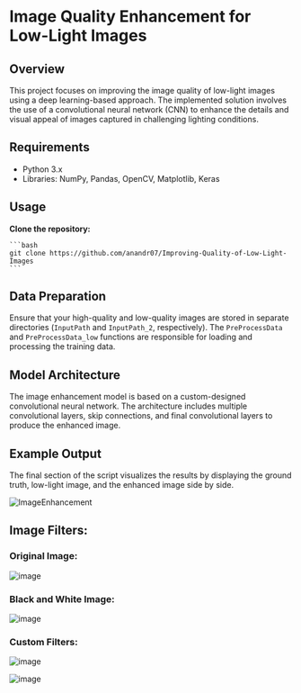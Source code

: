 # Image Quality Enhancement for Low-Light Images

## Overview

This project focuses on improving the image quality of low-light images using a deep learning-based approach. The implemented solution involves the use of a convolutional neural network (CNN) to enhance the details and visual appeal of images captured in challenging lighting conditions.

## Requirements

- Python 3.x
- Libraries: NumPy, Pandas, OpenCV, Matplotlib, Keras

## Usage

**Clone the repository:**

    ```bash
    git clone https://github.com/anandr07/Improving-Quality-of-Low-Light-Images
    ```
## Data Preparation

Ensure that your high-quality and low-quality images are stored in separate directories (`InputPath` and `InputPath_2`, respectively). The `PreProcessData` and `PreProcessData_low` functions are responsible for loading and processing the training data.

## Model Architecture

The image enhancement model is based on a custom-designed convolutional neural network. The architecture includes multiple convolutional layers, skip connections, and final convolutional layers to produce the enhanced image.

## Example Output

The final section of the script visualizes the results by displaying the ground truth, low-light image, and the enhanced image side by side.

![ImageEnhancement](https://github.com/anandr07/Improving-Quality-of-Low-Light-Images/assets/66896800/d9d87807-0725-4685-a288-7ae32f5037a6)


## Image Filters:
### Original Image:
![image](https://github.com/anandr07/Improving-Quality-of-Low-Light-Images/assets/66896800/5651e80b-7bca-4561-89dc-9fc23e3ed319)

### Black and White Image:
![image](https://github.com/anandr07/Improving-Quality-of-Low-Light-Images/assets/66896800/46054da2-415f-45d8-afb5-1d2a8b8c7030)

### Custom Filters:
![image](https://github.com/anandr07/Improving-Quality-of-Low-Light-Images/assets/66896800/fa36e0aa-c5ad-49ef-93f0-0a11eea61d1a)

![image](https://github.com/anandr07/Improving-Quality-of-Low-Light-Images/assets/66896800/052d6e5f-fab6-4537-8ee7-0b9f5ae991f3)

